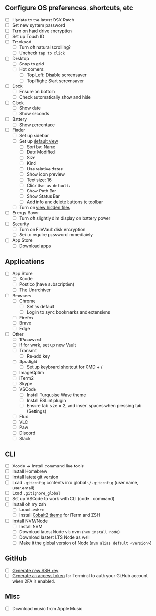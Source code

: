 ## Configure OS preferences, shortcuts, etc
- [ ] Update to the latest OSX Patch
- [ ] Set new system password
- [ ] Turn on hard drive encryption
- [ ] Set up Touch ID
- [ ] Trackpad
  - [ ] Turn off natural scrolling?
  - [ ] Uncheck `tap to click`
- [ ] Desktop
  - [ ] Snap to grid
  - [ ] Hot corners:
    - [ ] Top Left: Disable screensaver
    - [ ] Top Right: Start screensaver
- [ ] Dock
  - [ ] Ensure on bottom
  - [ ] Check automatically show and hide
- [ ] Clock
  - [ ] Show date
  - [ ] Show seconds
- [ ] Battery
  - [ ] Show percentage
- [ ] Finder
  - [ ] Set up sidebar
  - [ ] Set up [default view](https://howchoo.com/g/mzuxyjqyzmy/how-to-set-the-view-options-for-all-finder-windows-in-os-x)
    - [ ] Sort by: Name
    - [ ] Date Modified
    - [ ] Size
    - [ ] Kind
    - [ ] Use relative dates
    - [ ] Show icon preview
    - [ ] Text size: 16
    - [ ] Click `Use as defaults`
    - [ ] Show Path Bar
    - [ ] Show Status Bar
    - [ ] Add info and delete buttons to toolbar
  - [ ] Turn on [view hidden files](https://gist.github.com/jglovier/f87661ad2d10fa747ad6fcbbf7224305)
- [ ] Energy Saver
  - [ ] Turn off slightly dim display on battery power
- [ ] Security
  - [ ] Turn on FileVault disk encryption
  - [ ] Set to require password immediately
- [ ] App Store
  - [ ] Download apps
  
## Applications
- [ ] App Store
  - [ ] Xcode
  - [ ] Postico (have subscription)
  - [ ] The Unarchiver
- [ ] Browsers
  - [ ] Chrome
    - [ ] Set as default
    - [ ] Log in to sync bookmarks and extensions
  - [ ] Firefox
  - [ ] Brave
  - [ ] Edge
- [ ] Other
  - [ ] 1Password
   - [ ] If for work, set up new Vault
  - [ ] Transmit
    - [ ] Re-add key
  - [ ] Spotlight
    - [ ] Set up keyboard shortcut for CMD + /
  - [ ] ImageOptim
  - [ ] iTerm2
  - [ ] Skype
  - [ ] VSCode
    - [ ] Install Turquoise Wave theme
    - [ ] Install ESLint plugin
    - [ ] Ensure tab size = 2, and insert spaces when pressing tab (Settings)
  - [ ] Flux
  - [ ] VLC
  - [ ] Paw
  - [ ] Discord
  - [ ] Slack
  
## CLI
- [ ] Xcode -> Install command line tools
- [ ] Install Homebrew
- [ ] Install latest git version
- [ ] Load `.gitconfig` contents into global `~/.gitconfig` (user.name, user.email)
- [ ] Load `.gitignore_global`
- [ ] Set up VSCode to work with CLI (code . command)
- [ ] Install oh my zsh
  - [ ] Load `.zshrc`
  - [ ] Install [Cobalt2 theme](https://github.com/wesbos/Cobalt2-iterm) for iTerm and ZSH
- [ ] Install NVM/Node
  - [ ] Install NVM
  - [ ] Download latest Node via nvm (`nvm install node`)
  - [ ] Download lastest LTS Node as well
  - [ ] Make it the global version of Node (`nvm alias default <version>`)

## GitHub
- [ ] [Generate new SSH key](https://help.github.com/articles/generating-an-ssh-key/)
- [ ] [Generate an access token](https://help.github.com/articles/creating-an-access-token-for-command-line-use/) for Terminal to auth your GitHub account when 2FA is enabled.

## Misc
- [ ] Download music from Apple Music
